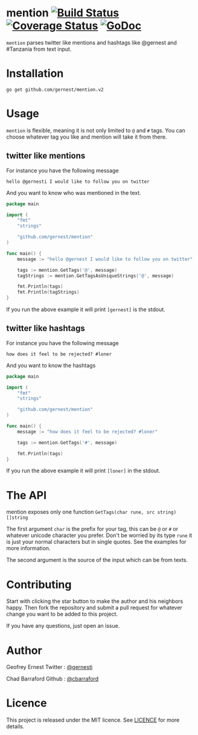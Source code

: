 # mention [![Build Status](https://travis-ci.org/gernest/mention.svg)](https://travis-ci.org/gernest/mention) [![Coverage Status](https://coveralls.io/repos/gernest/mention/badge.svg?branch=master&service=github)](https://coveralls.io/github/gernest/mention?branch=master) [![GoDoc](https://godoc.org/github.com/gernest/mention?status.svg)](https://godoc.org/github.com/gernest/mention)

`mention` parses twitter like mentions and hashtags like @gernest and #Tanzania from text input.

# Installation

	go get github.com/gernest/mention.v2
	

# Usage

`mention` is flexible, meaning it is not only limited to `@` and `#` tags. You can choose whatever tag you like and mention will take it from there.

## twitter like mentions

For instance you have the following message

```
hello @gernesti I would like to follow you on twitter
```

And you want to know who was mentioned in the text.

```go
package main

import (
	"fmt"
	"strings"

	"github.com/gernest/mention"
)

func main() {
	message := "hello @gernest I would like to follow you on twitter"

	tags := mention.GetTags('@', message)
	tagStrings := mention.GetTagsAsUniqueStrings('@', message)

	fmt.Println(tags)
	fmt.Println(tagStrings)
}
```

If you run the above example it will print `[gernest]` is the stdout.

## twitter like hashtags

For instance you have the following message

```
how does it feel to be rejected? #loner
```

And you want to know the hashtags

```go
package main

import (
	"fmt"
	"strings"

	"github.com/gernest/mention"
)

func main() {
	message := "how does it feel to be rejected? #loner"

	tags := mention.GetTags('#', message)

	fmt.Println(tags)
}
```

If you run the above example it will print `[loner]` in the stdout.

# The API
mention exposes only one function `GetTags(char rune, src string) []string`

The first argument `char` is the prefix for your tag, this can be `@` or `#` or whatever unicode character you prefer. Don't be worried by its type `rune` it is just your normal characters but in single quotes. See the examples for more information.

The second argument is the source of the input which can be from texts.

# Contributing

Start with clicking the star button to make the author and his neighbors happy. Then fork the repository and submit a pull request for whatever change you want to be added to this project.

If you have any questions, just open an issue.

# Author
Geofrey Ernest
Twitter  : [@gernesti](https://twitter.com/gernesti)

Chad Barraford
Github  : [@cbarraford](https://github.com/cbarraford)


# Licence

This project is released under the MIT licence. See [LICENCE](LICENCE) for more details.
